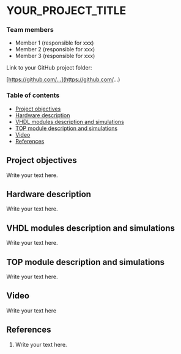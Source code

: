 # YOUR_PROJECT_TITLE

### Team members

* Member 1 (responsible for xxx)
* Member 2 (responsible for xxx)
* Member 3 (responsible for xxx)

Link to your GitHub project folder:

   [https://github.com/...](https://github.com/...)


### Table of contents
* [Project objectives](#objectives)
* [Hardware description](#hardware)
* [VHDL modules description and simulations](#modules)
* [TOP module description and simulations](#top)
* [Video](#video)
* [References](#references)


<a name="objectives"></a>
## Project objectives

Write your text here.


<a name="hardware"></a>
## Hardware description

Write your text here.


<a name="modules"></a>
## VHDL modules description and simulations

Write your text here.


<a name="top"></a>
## TOP module description and simulations

Write your text here.


<a name="video"></a>
## Video

Write your text here


<a name="references"></a>
## References

1. Write your text here.
